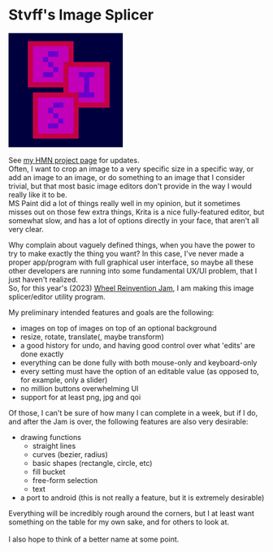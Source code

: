 # Stvff's Image Splicer
![SIS logo, consists of three boxes with the letters in them](/sis_logo.png "SIS logo, consists of three boxes with the letters in them")

See [my HMN project page](https://handmade.network/p/434/stvff-s-image-splicer/) for updates.\
Often, I want to crop an image to a very specific size in a specific way, or add an image to an image,
or do something to an image that I consider trivial, but that most basic image editors don't provide in the way I would really like it to be.\
MS Paint did a lot of things really well in my opinion, but it sometimes misses out on those few extra things, Krita is a nice fully-featured editor,
but somewhat slow, and has a lot of options directly in your face, that aren't all very clear.

Why complain about vaguely defined things, when you have the power to try to make exactly the thing you want? In this case, I've never made a proper app/program with full graphical
user interface, so maybe all these other developers are running into some fundamental UX/UI problem, that I just haven't realized.\
So, for this year's (2023) [Wheel Reinvention Jam](https://handmade.network/jam/2023), I am making this image splicer/editor utility program.

My preliminary intended features and goals are the following:
- images on top of images on top of an optional background
- resize, rotate, translate(, maybe transform)
- a good history for undo, and having good control over what 'edits' are done exactly
- everything can be done fully with both mouse-only and keyboard-only
- every setting must have the option of an editable value (as opposed to, for example, only a slider)
- no million buttons overwhelming UI
- support for at least png, jpg and qoi

Of those, I can't be sure of how many I can complete in a week, but if I do, and after the Jam is over, the following features are also very desirable:
- drawing functions
  - straight lines
  - curves (bezier, radius)
  - basic shapes (rectangle, circle, etc)
  - fill bucket
  - free-form selection
  - text
- a port to android (this is not really a feature, but it is extremely desirable)

Everything will be incredibly rough around the corners, but I at least want something on the table for my own sake, and for others to look at.\
\
I also hope to think of a better name at some point.
